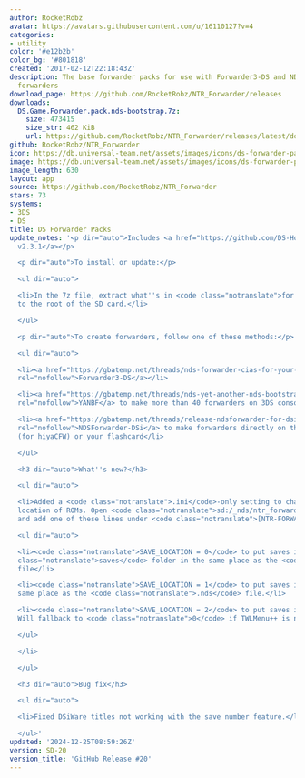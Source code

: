 ```yaml
---
author: RocketRobz
avatar: https://avatars.githubusercontent.com/u/16110127?v=4
categories:
- utility
color: '#e12b2b'
color_bg: '#801818'
created: '2017-02-12T22:18:43Z'
description: The base forwarder packs for use with Forwarder3-DS and NDSForwarder
  forwarders
download_page: https://github.com/RocketRobz/NTR_Forwarder/releases
downloads:
  DS.Game.Forwarder.pack.nds-bootstrap.7z:
    size: 473415
    size_str: 462 KiB
    url: https://github.com/RocketRobz/NTR_Forwarder/releases/latest/download/DS.Game.Forwarder.pack.nds-bootstrap.7z
github: RocketRobz/NTR_Forwarder
icon: https://db.universal-team.net/assets/images/icons/ds-forwarder-packs.png
image: https://db.universal-team.net/assets/images/icons/ds-forwarder-packs.png
image_length: 630
layout: app
source: https://github.com/RocketRobz/NTR_Forwarder
stars: 73
systems:
- 3DS
- DS
title: DS Forwarder Packs
update_notes: '<p dir="auto">Includes <a href="https://github.com/DS-Homebrew/nds-bootstrap/releases/tag/v2.3.1">nds-bootstrap
  v2.3.1</a></p>

  <p dir="auto">To install or update:</p>

  <ul dir="auto">

  <li>In the 7z file, extract what''s in <code class="notranslate">for SD card root</code>
  to the root of the SD card.</li>

  </ul>

  <p dir="auto">To create forwarders, follow one of these methods:</p>

  <ul dir="auto">

  <li><a href="https://gbatemp.net/threads/nds-forwarder-cias-for-your-home-menu.426174/"
  rel="nofollow">Forwarder3-DS</a></li>

  <li><a href="https://gbatemp.net/threads/nds-yet-another-nds-bootstrap-forwarder-more-than-40-forwarders-are-now-possible.606138/"
  rel="nofollow">YANBF</a> to make more than 40 forwarders on 3DS consoles</li>

  <li><a href="https://gbatemp.net/threads/release-ndsforwarder-for-dsi-generate-hiyacfw-forwarders-on-the-dsi-directly.606964/"
  rel="nofollow">NDSForwarder-DSi</a> to make forwarders directly on the DSi console
  (for hiyaCFW) or your flashcard</li>

  </ul>

  <h3 dir="auto">What''s new?</h3>

  <ul dir="auto">

  <li>Added a <code class="notranslate">.ini</code>-only setting to change the save
  location of ROMs. Open <code class="notranslate">sd:/_nds/ntr_forwarder.ini</code>,
  and add one of these lines under <code class="notranslate">[NTR-FORWARDER]</code>:

  <ul dir="auto">

  <li><code class="notranslate">SAVE_LOCATION = 0</code> to put saves in the <code
  class="notranslate">saves</code> folder in the same place as the <code class="notranslate">.nds</code>
  file</li>

  <li><code class="notranslate">SAVE_LOCATION = 1</code> to put saves in the exact
  same place as the <code class="notranslate">.nds</code> file.</li>

  <li><code class="notranslate">SAVE_LOCATION = 2</code> to put saves in <code class="notranslate">sd:/_nds/TWiLightMenu/saves/</code>.
  Will fallback to <code class="notranslate">0</code> if TWLMenu++ is not installed.</li>

  </ul>

  </li>

  </ul>

  <h3 dir="auto">Bug fix</h3>

  <ul dir="auto">

  <li>Fixed DSiWare titles not working with the save number feature.</li>

  </ul>'
updated: '2024-12-25T08:59:26Z'
version: SD-20
version_title: 'GitHub Release #20'
---
```

